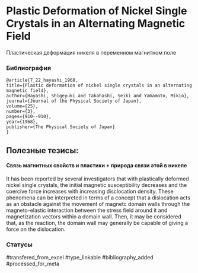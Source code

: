 # Plastic Deformation of Nickel Single Crystals in an Alternating Magnetic Field

Пластическая деформация никеля в переменном магнитном поле

### Библиография
```
@article{7_22_hayashi_1968,
title={Plastic deformation of nickel single crystals in an alternating magnetic field},
author={Hayashi, Shigeyuki and Takahashi, Seiki and Yamamoto, Mikio},
journal={Journal of the Physical Society of Japan},
volume={25},
number={3},
pages={910--910},
year={1968},
publisher={The Physical Society of Japan}
}
```

## Полезные тезисы:

#### Связь магнитных свойств и пластики + природа связи этой в никеле
It has been reported by several investigators that with plastically deformed nickel single crystals, the initial magnetic susceptibility decreases and the coercive force increases with increasing disclocation density. These phenomena can be interpreted in terms of a concept that a dislocation acts as an obstacle against the movement of magnetc domain walls through the magneto-elastic interaction between the stress field around it and magnetization vectors within a domain wall. Then, it may be considered that, as the reaction, the domain wall may generally be capable of giving a force on the dislocation.


### Статусы
#transfered_from_excel 
#type_linkable 
#bibliography_added
#processed_for_meta

